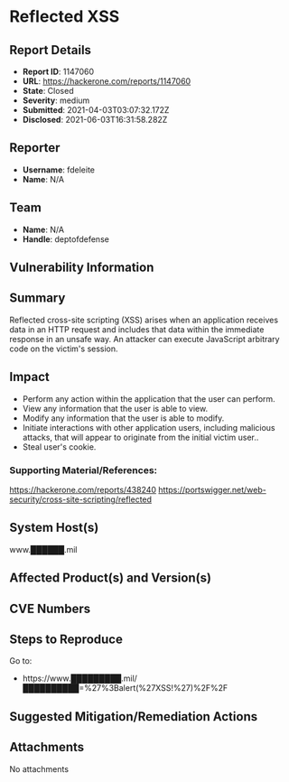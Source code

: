 # Reflected XSS

## Report Details
- **Report ID**: 1147060
- **URL**: https://hackerone.com/reports/1147060
- **State**: Closed
- **Severity**: medium
- **Submitted**: 2021-04-03T03:07:32.172Z
- **Disclosed**: 2021-06-03T16:31:58.282Z

## Reporter
- **Username**: fdeleite
- **Name**: N/A

## Team
- **Name**: N/A
- **Handle**: deptofdefense

## Vulnerability Information
## Summary
Reflected cross-site scripting (XSS) arises when an application receives data in an HTTP request and includes that data within the immediate response in an unsafe way. An attacker can execute JavaScript arbitrary code on the victim's session.

## Impact

-  Perform any action within the application that the user can perform.
-   View any information that the user is able to view.
-   Modify any information that the user is able to modify.
-   Initiate interactions with other application users, including malicious attacks, that will appear to originate from the initial victim user..
- Steal user's cookie. 

 ### Supporting Material/References:

https://hackerone.com/reports/438240
https://portswigger.net/web-security/cross-site-scripting/reflected

## System Host(s)
www.██████.mil

## Affected Product(s) and Version(s)


## CVE Numbers


## Steps to Reproduce
Go to:

 - https://www.█████████.mil/██████████=%27%3Balert(%27XSS!%27)%2F%2F

## Suggested Mitigation/Remediation Actions




## Attachments
No attachments
